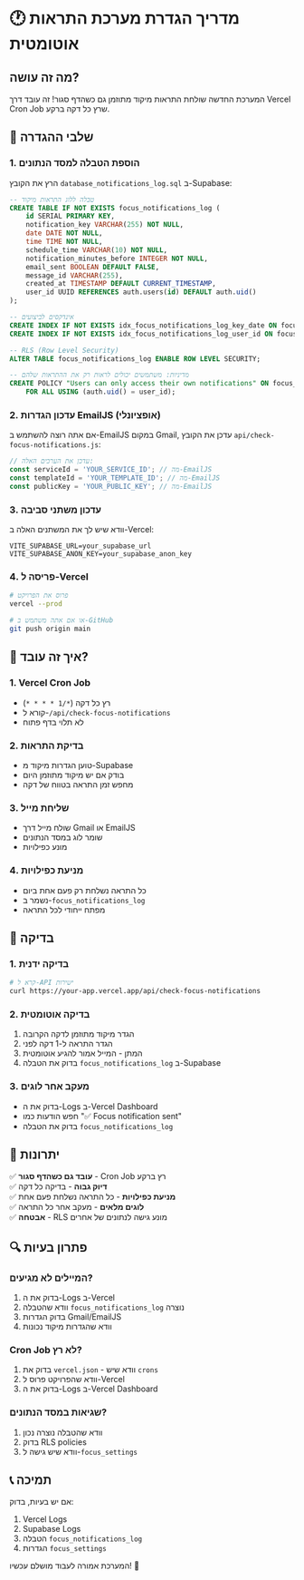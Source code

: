# 🕐 מדריך הגדרת מערכת התראות אוטומטית

## מה זה עושה?
המערכת החדשה שולחת התראות מיקוד מתוזמן גם כשהדף סגור! זה עובד דרך Vercel Cron Job שרץ כל דקה ברקע.

## 🚀 שלבי ההגדרה

### 1. הוספת הטבלה למסד הנתונים
הרץ את הקובץ `database_notifications_log.sql` ב-Supabase:

```sql
-- טבלה ללוג התראות מיקוד
CREATE TABLE IF NOT EXISTS focus_notifications_log (
    id SERIAL PRIMARY KEY,
    notification_key VARCHAR(255) NOT NULL,
    date DATE NOT NULL,
    time TIME NOT NULL,
    schedule_time VARCHAR(10) NOT NULL,
    notification_minutes_before INTEGER NOT NULL,
    email_sent BOOLEAN DEFAULT FALSE,
    message_id VARCHAR(255),
    created_at TIMESTAMP DEFAULT CURRENT_TIMESTAMP,
    user_id UUID REFERENCES auth.users(id) DEFAULT auth.uid()
);

-- אינדקסים לביצועים
CREATE INDEX IF NOT EXISTS idx_focus_notifications_log_key_date ON focus_notifications_log(notification_key, date);
CREATE INDEX IF NOT EXISTS idx_focus_notifications_log_user_id ON focus_notifications_log(user_id);

-- RLS (Row Level Security)
ALTER TABLE focus_notifications_log ENABLE ROW LEVEL SECURITY;

-- מדיניות: משתמשים יכולים לראות רק את ההתראות שלהם
CREATE POLICY "Users can only access their own notifications" ON focus_notifications_log
    FOR ALL USING (auth.uid() = user_id);
```

### 2. עדכון הגדרות EmailJS (אופציונלי)
אם אתה רוצה להשתמש ב-EmailJS במקום Gmail, עדכן את הקובץ `api/check-focus-notifications.js`:

```javascript
// עדכן את הערכים האלה:
const serviceId = 'YOUR_SERVICE_ID'; // מה-EmailJS
const templateId = 'YOUR_TEMPLATE_ID'; // מה-EmailJS  
const publicKey = 'YOUR_PUBLIC_KEY'; // מה-EmailJS
```

### 3. עדכון משתני סביבה
וודא שיש לך את המשתנים האלה ב-Vercel:

```
VITE_SUPABASE_URL=your_supabase_url
VITE_SUPABASE_ANON_KEY=your_supabase_anon_key
```

### 4. פריסה ל-Vercel
```bash
# פרוס את הפרויקט
vercel --prod

# או אם אתה משתמש ב-GitHub
git push origin main
```

## 🔧 איך זה עובד?

### 1. **Vercel Cron Job**
- רץ כל דקה (`*/1 * * * *`)
- קורא ל-`/api/check-focus-notifications`
- לא תלוי בדף פתוח

### 2. **בדיקת התראות**
- טוען הגדרות מיקוד מ-Supabase
- בודק אם יש מיקוד מתוזמן היום
- מחפש זמן התראה בטווח של דקה

### 3. **שליחת מייל**
- שולח מייל דרך Gmail או EmailJS
- שומר לוג במסד הנתונים
- מונע כפילויות

### 4. **מניעת כפילויות**
- כל התראה נשלחת רק פעם אחת ביום
- נשמר ב-`focus_notifications_log`
- מפתח ייחודי לכל התראה

## 🧪 בדיקה

### 1. בדיקה ידנית
```bash
# קרא ל-API ישירות
curl https://your-app.vercel.app/api/check-focus-notifications
```

### 2. בדיקה אוטומטית
1. הגדר מיקוד מתוזמן לדקה הקרובה
2. הגדר התראה ל-1 דקה לפני
3. המתן - המייל אמור להגיע אוטומטית
4. בדוק את הטבלה `focus_notifications_log` ב-Supabase

### 3. מעקב אחר לוגים
- בדוק את ה-Logs ב-Vercel Dashboard
- חפש הודעות כמו "✅ Focus notification sent"
- בדוק את הטבלה `focus_notifications_log`

## 🎯 יתרונות

✅ **עובד גם כשהדף סגור** - Cron Job רץ ברקע  
✅ **דיוק גבוה** - בדיקה כל דקה  
✅ **מניעת כפילויות** - כל התראה נשלחת פעם אחת  
✅ **לוגים מלאים** - מעקב אחר כל התראה  
✅ **אבטחה** - RLS מונע גישה לנתונים של אחרים  

## 🔍 פתרון בעיות

### המיילים לא מגיעים?
1. בדוק את ה-Logs ב-Vercel
2. וודא שהטבלה `focus_notifications_log` נוצרה
3. בדוק הגדרות Gmail/EmailJS
4. וודא שהגדרות מיקוד נכונות

### Cron Job לא רץ?
1. בדוק את `vercel.json` - וודא שיש `crons`
2. וודא שהפרויקט פרוס ל-Vercel
3. בדוק את ה-Logs ב-Vercel Dashboard

### שגיאות במסד הנתונים?
1. וודא שהטבלה נוצרה נכון
2. בדוק RLS policies
3. וודא שיש גישה ל-`focus_settings`

## 📞 תמיכה

אם יש בעיות, בדוק:
1. Vercel Logs
2. Supabase Logs  
3. הטבלה `focus_notifications_log`
4. הגדרות `focus_settings`

המערכת אמורה לעבוד מושלם עכשיו! 🎉
